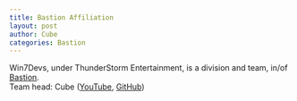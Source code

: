 ```yaml
---
title: Bastion Affiliation
layout: post
author: Cube
categories: Bastion
---
```

Win7Devs, under ThunderStorm Entertainment, is a division and team, in/of <a href="https://youtube.com/@bastionsg">Bastion</a>. <br>
Team head: Cube (<a href="https://youtube.com/@cubeultm">YouTube</a>, <a href="https://github.com/plaincube">GitHub</a>)
